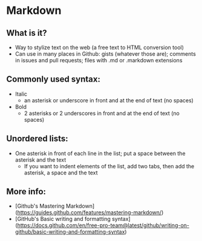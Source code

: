 # Markdown

## What is it?
* Way to stylize text on the web (a free text to HTML conversion tool)
* Can use in many places in Github: gists (whatever those are); comments in issues and pull requests; files with .md or .markdown extensions

## Commonly used syntax:
* Italic
  * an asterisk or underscore in front and at the end of text (no spaces)
* Bold
  * 2 asterisks or 2 underscores in front and at the end of text (no spaces)

## Unordered lists:
* One asterisk in front of each line in the list; put a space between the asterisk and the text
  * If you want to indent elements of the list, add two tabs, then add the asterisk, a space and the text
  

## More info:
* [Github's Mastering Markdown] (https://guides.github.com/features/mastering-markdown/)
* [GitHub's Basic writing and formatting syntax] (https://docs.github.com/en/free-pro-team@latest/github/writing-on-github/basic-writing-and-formatting-syntax)
